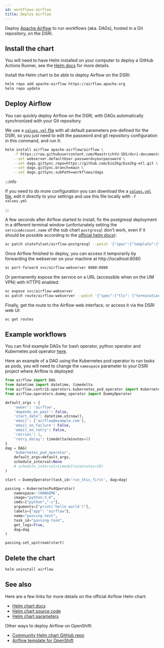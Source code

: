 ```yaml
---
id: workflows-airflow
title: Deploy Airflow
---
```


Deploy [Apache Airflow](https://airflow.apache.org) to run workflows (aka. DAGs), hosted in a Git repository, on the DSRI. 

## Install the chart

You will need to have Helm installed on your computer to deploy a GitHub Actions Runner, see the [Helm docs](/docs/helm) for more details.

Install the Helm chart to be able to deploy Airflow on the DSRI:

```bash
helm repo add apache-airflow https://airflow.apache.org
helm repo update
```

## Deploy Airflow

You can quickly deploy Airflow on the DSRI, with DAGs automatically synchronized with your Git repository. 

We use a [`values.yml` file](https://github.com/MaastrichtU-IDS/dsri-documentation/blob/master/applications/airflow/values.yml) with all default parameters pre-defined for the DSRI, so you just need to edit the password and git repository configuration in this command, and run it:

```bash
helm install airflow apache-airflow/airflow \
    -f https://raw.githubusercontent.com/MaastrichtU-IDS/dsri-documentation/master/applications/airflow/values.yml \
    --set webserver.defaultUser.password=yourpassword \
    --set dags.gitSync.repo=https://github.com/bio2kg/bio2kg-etl.git \
    --set dags.gitSync.branch=main \
    --set dags.gitSync.subPath=workflows/dags
```

:::info 

If you need to do more configuration you can download the a [`values.yml` file](https://github.com/MaastrichtU-IDS/dsri-documentation/blob/master/applications/airflow/values.yml), edit it directly to your settings and use this file locally with `-f values.yml`

:::

A few seconds after Airflow started to install, fix the postgresql deployment in a different terminal window (unfortunately setting the `serviceAccount.name` of the sub chart `postgresql` don't work, even if it should be possible according to the [official helm docs](https://helm.sh/docs/chart_template_guide/subcharts_and_globals/)):

```bash
oc patch statefulset/airflow-postgresql --patch '{"spec":{"template":{"spec": {"serviceAccountName": "anyuid"}}}}'
```

Once Airflow finished to deploy, you can access it temporarily by forwarding the webserver on your machine at http://localhost:8080

```bash
oc port-forward svc/airflow-webserver 8080:8080
```

Or permanently expose the service on a URL (accessible when on the UM VPN) with HTTPS enabled:

```bash
oc expose svc/airflow-webserver
oc patch route/airflow-webserver --patch '{"spec":{"tls": {"termination": "edge", "insecureEdgeTerminationPolicy": "Redirect"}}}'
```

Finally, get the route to the Airflow web interface, or access it via the DSRI web UI:

```bash
oc get routes
```

## Example workflows

You can find example DAGs for bash operator, python operator and Kubernetes pod operator [here](https://github.com/MaastrichtU-IDS/dsri-documentation/tree/master/applications/airflow/dags).

Here an example of a DAG using the Kubernetes pod operator to run tasks as pods, you will need to change the `namespace` parameter to your DSRI project where Airflow is deployed:

```python
from airflow import DAG
from datetime import datetime, timedelta
from airflow.contrib.operators.kubernetes_pod_operator import KubernetesPodOperator
from airflow.operators.dummy_operator import DummyOperator

default_args = {
    'owner': 'airflow',
    'depends_on_past': False,
    'start_date': datetime.utcnow(),
    'email': ['airflow@example.com'],
    'email_on_failure': False,
    'email_on_retry': False,
    'retries': 1,
    'retry_delay': timedelta(minutes=5)
}
dag = DAG(
    'kubernetes_pod_operator',
    default_args=default_args, 
    schedule_interval=None
    # schedule_interval=timedelta(minutes=10)
)

start = DummyOperator(task_id='run_this_first', dag=dag)

passing = KubernetesPodOperator(
    namespace='CHANGEME',
    image="python:3.6",
    cmds=["python","-c"],
    arguments=["print('hello world')"],
    labels={"app": "airflow"},
    name="passing-test",
    task_id="passing-task",
    get_logs=True,
    dag=dag
)

passing.set_upstream(start)
```

## Delete the chart

```bash
helm uninstall airflow
```

## See also

Here are a few links for more details on the official Airflow Helm chart:

* [Helm chart docs](https://airflow.apache.org/docs/helm-chart/stable/index.html)
* [Helm chart source code](https://github.com/apache/airflow/tree/main/chart)
* [Helm chart parameters](https://airflow.apache.org/docs/helm-chart/stable/parameters-ref.html)

Other ways to deploy Airflow on OpenShift:

* [Community Helm chart GitHub repo](https://github.com/airflow-helm/charts/tree/main/charts/airflow)
* [Airflow template for OpenShift](https://github.com/CSCfi/airflow-openshift)